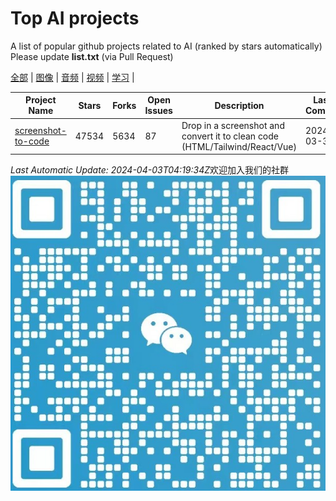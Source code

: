 # Top AI projects
A list of popular github projects related to AI (ranked by stars automatically)
Please update **list.txt** (via Pull Request)

<a href="./README.md">全部</a> |   <a href="./READMEpicture.md">图像</a> |   <a href="./READMEaudio.md">音频</a> | <a href="./READMEvideo.md">视频</a> | <a href="./READMElearn.md">学习</a> | 

| Project Name | Stars | Forks | Open Issues | Description | Last Commit |
| ------------ | ----- | ----- | ----------- | ----------- | ----------- |
| [screenshot-to-code](https://github.com/abi/screenshot-to-code) | 47534 | 5634 | 87 | Drop in a screenshot and convert it to clean code (HTML/Tailwind/React/Vue) | 2024-03-30 |

*Last Automatic Update: 2024-04-03T04:19:34Z*欢迎加入我们的社群 ![](https://raw.githubusercontent.com/mouuii/picture/master/weichat.jpg) 